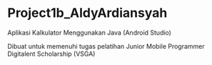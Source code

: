 # Project1b_AldyArdiansyah
Aplikasi Kalkulator Menggunakan Java (Android Studio)

Dibuat untuk memenuhi tugas pelatihan Junior Mobile Programmer Digitalent Scholarship (VSGA)
